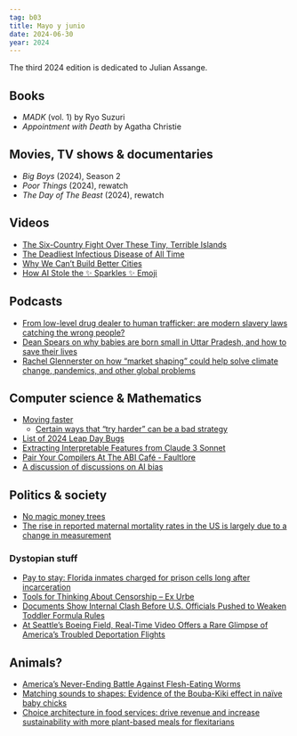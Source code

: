 ```yaml
---
tag: b03
title: Mayo y junio
date: 2024-06-30
year: 2024
---
```


The third 2024 edition is dedicated to Julian Assange.

## Books

- *MADK* (vol. 1) by Ryo Suzuri
- *Appointment with Death* by Agatha Christie

## Movies, TV shows & documentaries

- *Big Boys* (2024), Season 2
- *Poor Things* (2024), rewatch
- *The Day of The Beast* (2024), rewatch

## Videos

- [The Six-Country Fight Over These Tiny, Terrible Islands](https://www.youtube.com/watch?v=OK804tfnPEg)
- [The Deadliest Infectious Disease of All Time](https://www.youtube.com/watch?v=7D-gxaie6UI)
- [Why We Can’t Build Better Cities](https://www.youtube.com/watch?v=2lHNkUjR9nM)
- [How AI Stole the ✨ Sparkles ✨ Emoji](https://www.youtube.com/watch?v=g-pG79LOtMw)

## Podcasts

- [From low-level drug dealer to human trafficker: are modern slavery laws catching the wrong people?](https://www.theguardian.com/law/ng-interactive/2024/apr/18/county-lines-drug-dealer-to-human-trafficker-modern-slavery-laws)
- [Dean Spears on why babies are born small in Uttar Pradesh, and how to save their lives](https://80000hours.org/podcast/episodes/dean-spears-neonatal-mortality-kangaroo-mother-care/)
- [Rachel Glennerster on how “market shaping” could help solve climate change, pandemics, and other global problems](https://80000hours.org/podcast/episodes/rachel-glennerster-market-shaping-incentives/)

## Computer science & Mathematics

- [Moving faster](https://www.scattered-thoughts.net/writing/moving-faster/)
  - [Certain ways that “try harder” can be a bad strategy](https://sashachapin.substack.com/p/certain-ways-that-try-harder-can)
- [List of 2024 Leap Day Bugs](https://codeofmatt.com/list-of-2024-leap-day-bugs/)
- [Extracting Interpretable Features from Claude 3 Sonnet](https://transformer-circuits.pub/2024/scaling-monosemanticity/index.html)
- [Pair Your Compilers At The ABI Café - Faultlore](https://faultlore.com/blah/abi-puns/)
- [A discussion of discussions on AI bias](https://danluu.com/ai-bias/)

## Politics & society

- [No magic money trees](https://stumblingandmumbling.typepad.com/stumbling_and_mumbling/2023/05/no-magic-money-trees.html)
- [The rise in reported maternal mortality rates in the US is largely due to a change in measurement](https://ourworldindata.org/rise-us-maternal-mortality-rates-measurement)


### Dystopian stuff

- [Pay to stay: Florida inmates charged for prison cells long after incarceration](https://www.abcactionnews.com/news/local-news/i-team-investigates/pay-to-stay-florida-inmates-charged-for-prison-cells-long-after-incarceration)
- [Tools for Thinking About Censorship – Ex Urbe](https://www.exurbe.com/tools-for-thinking-about-censorship/)
- [Documents Show Internal Clash Before U.S. Officials Pushed to Weaken Toddler Formula Rules](https://projects.propublica.org/toddler-formula-documents/)
- [At Seattle’s Boeing Field, Real-Time Video Offers a Rare Glimpse of America’s Troubled Deportation Flights](https://www.propublica.org/article/seattle-boeing-field-ice-deportation-flights)

## Animals?

- [America’s Never-Ending Battle Against Flesh-Eating Worms](https://www.theatlantic.com/science/archive/2020/05/flesh-eating-worms-disease-containment-america-panama/611026/)
- [Matching sounds to shapes: Evidence of the Bouba-Kiki effect in naïve baby chicks](https://www.biorxiv.org/content/10.1101/2024.05.17.594640v1)
- [Choice architecture in food services: drive revenue and increase sustainability with more plant-based meals for flexitarians](https://proveg.org/article/choice-architecture-in-food-services/)







